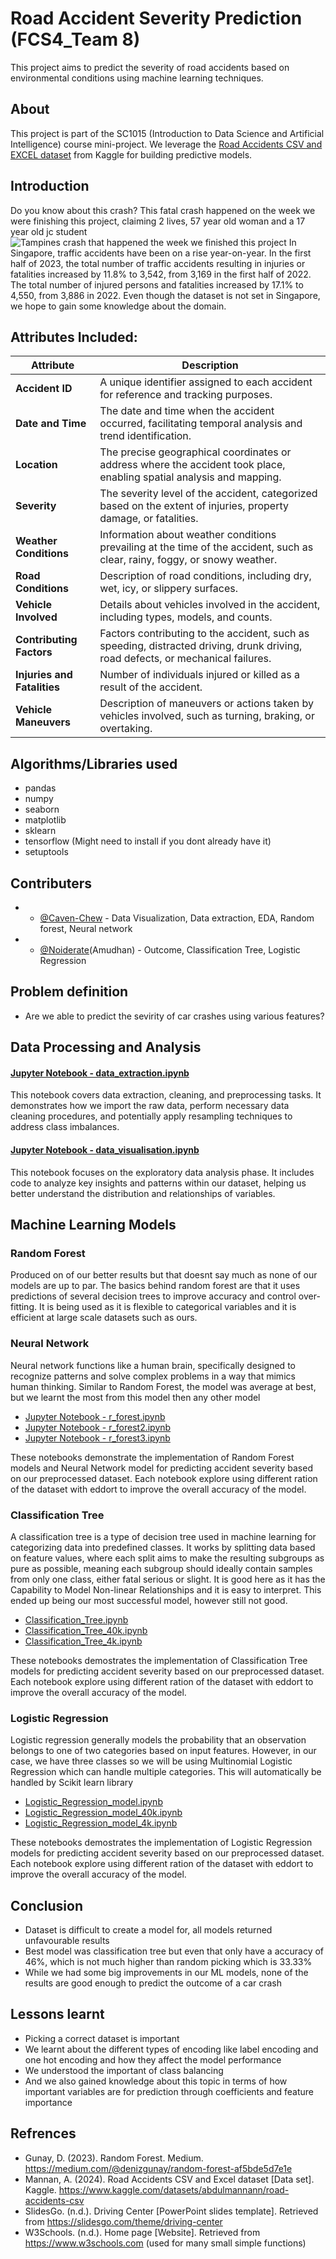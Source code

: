# Road Accident Severity Prediction (FCS4_Team 8)

This project aims to predict the severity of road accidents based on environmental conditions using machine learning techniques.


## About
This project is part of the SC1015 (Introduction to Data Science and Artificial Intelligence) course mini-project. We leverage the [Road Accidents CSV and EXCEL dataset](https://www.kaggle.com/datasets/abdulmannann/road-accidents-csv) from Kaggle for building predictive models.
## Introduction
Do you know about this crash? This fatal crash happened on the week we were finishing this project, claiming 2 lives, 57 year old woman and a 17 year old jc student
![Tampines crash that happened the week we finished this project](https://static1.straitstimes.com.sg/s3fs-public/styles/large30x20/public/articles/2024/04/22/yutampinesaccidentcoll2204.jpg?VersionId=GGwjA_2XTIbaP76m2Y6Hdoi1ImTQw2dx)
In Singapore, traffic accidents have been on a rise year-on-year. In the first half of 2023, the total number of traffic accidents resulting in injuries or fatalities increased by 11.8% to 3,542, from 3,169 in the first half of 2022. The total number of injured persons and fatalities increased by 17.1% to 4,550, from 3,886 in 2022. Even though the dataset is not set in Singapore, we hope to gain some knowledge about the domain.

## Attributes Included:

| Attribute             | Description                                                                                      |
|-----------------------|--------------------------------------------------------------------------------------------------|
| **Accident ID**       | A unique identifier assigned to each accident for reference and tracking purposes.               |
| **Date and Time**     | The date and time when the accident occurred, facilitating temporal analysis and trend identification. |
| **Location**          | The precise geographical coordinates or address where the accident took place, enabling spatial analysis and mapping. |
| **Severity**          | The severity level of the accident, categorized based on the extent of injuries, property damage, or fatalities. |
| **Weather Conditions**| Information about weather conditions prevailing at the time of the accident, such as clear, rainy, foggy, or snowy weather. |
| **Road Conditions**   | Description of road conditions, including dry, wet, icy, or slippery surfaces.                    |
| **Vehicle Involved**  | Details about vehicles involved in the accident, including types, models, and counts.             |
| **Contributing Factors** | Factors contributing to the accident, such as speeding, distracted driving, drunk driving, road defects, or mechanical failures. |
| **Injuries and Fatalities** | Number of individuals injured or killed as a result of the accident.                           |
| **Vehicle Maneuvers** | Description of maneuvers or actions taken by vehicles involved, such as turning, braking, or overtaking. |


## Algorithms/Libraries used
- pandas
- numpy
- seaborn
- matplotlib
- sklearn
- tensorflow (Might need to install if you dont already have it)
- setuptools

## Contributers
- * [@Caven-Chew](https://github.com/Caven-Chew) - Data Visualization, Data extraction, EDA, Random forest, Neural network
- * [@Noiderate](https://github.com/Noiderate)(Amudhan) - Outcome, Classification Tree, Logistic Regression
## Problem definition
- Are we able to predict the sevirity of car crashes using various features?
<!-- (FCS4_Team 8 Folder) -->
## Data Processing and Analysis

#### [Jupyter Notebook - data_extraction.ipynb](https://github.com/Caven-Chew/SC1015-MINI_PROJECT/blob/main/FCS4_TEAM8/data_extraction.ipynb)
This notebook covers data extraction, cleaning, and preprocessing tasks. It demonstrates how we import the raw data, perform necessary data cleaning procedures, and potentially apply resampling techniques to address class imbalances.

#### [Jupyter Notebook - data_visualisation.ipynb](https://github.com/Caven-Chew/SC1015-MINI_PROJECT/blob/main/FCS4_TEAM8/data_visualisation.ipynb)
This notebook focuses on the exploratory data analysis phase. It includes code to analyze key insights and patterns within our dataset, helping us better understand the distribution and relationships of variables.

## Machine Learning Models

### Random Forest 
Produced on of our better results but that doesnt say much as none of our models are up to par. The basics behind random forest are that it uses predictions of several decision trees to improve accuracy and control over-fitting. It is being used as it is flexible to categorical variables and it is efficient at large scale datasets such as ours. 

### Neural Network
Neural network functions like a human brain, specifically designed to recognize patterns and solve complex problems in a way that mimics human thinking. Similar to Random Forest, the model was average at best, but we learnt the most from this model then any other model

- [Jupyter Notebook - r_forest.ipynb](https://github.com/Caven-Chew/SC1015-MINI_PROJECT/blob/main/r_forest.ipynb)
- [Jupyter Notebook - r_forest2.ipynb](https://github.com/Caven-Chew/SC1015-MINI_PROJECT/blob/main/r_forest2.ipynb)
- [Jupyter Notebook - r_forest3.ipynb](https://github.com/Caven-Chew/SC1015-MINI_PROJECT/blob/main/r_forest3.ipynb)

These notebooks demonstrate the implementation of Random Forest models and Neural Network model for predicting accident severity based on our preprocessed dataset. Each notebook explore using different ration of the dataset with eddort to improve the overall accuracy of the model.

### Classification Tree
A classification tree is a type of decision tree used in machine learning for categorizing data into predefined classes. It works by splitting data based on feature values, where each split aims to make the resulting subgroups as pure as possible, meaning each subgroup should ideally contain samples from only one class, either fatal serious or slight. It is good here as it has the Capability to Model Non-linear Relationships and it is easy to interpret. This ended up being our most successful model, however still not good.

- [Classification_Tree.ipynb](https://github.com/Caven-Chew/SC1015-MINI_PROJECT/blob/main/Classification_Tree.ipynb)
- [Classification_Tree_40k.ipynb](https://github.com/Caven-Chew/SC1015-MINI_PROJECT/blob/main/Classification_Tree_40k.ipynb)
- [Classification_Tree_4k.ipynb](https://github.com/Caven-Chew/SC1015-MINI_PROJECT/blob/main/Classification_Tree_4k.ipynb)

These notebooks demostrates the implementation of Classification Tree models for predicting accident severity based on our preprocessed dataset. Each notebook explore using different ration of the dataset with eddort to improve the overall accuracy of the model.

### Logistic Regression
Logistic regression generally models the probability that an observation belongs to one of two categories based on input features. However, in our case, we have three classes so we will be using Multinomial Logistic Regression which can handle multiple categories. This will automatically be handled by Scikit learn library

- [Logistic_Regression_model.ipynb](https://github.com/Caven-Chew/SC1015-MINI_PROJECT/blob/main/Logistic_Regression_model.ipynb)
- [Logistic_Regression_model_40k.ipynb](https://github.com/Caven-Chew/SC1015-MINI_PROJECT/blob/main/Logistic_Regression_model_40k.ipynb)
- [Logistic_Regression_model_4k.ipynb](https://github.com/Caven-Chew/SC1015-MINI_PROJECT/blob/main/Logistic_Regression_model_4k.ipynb)

These notebooks demostrates the implementation of Logistic Regression models for predicting accident severity based on our preprocessed dataset. Each notebook explore using different ration of the dataset with eddort to improve the overall accuracy of the model.
## Conclusion
- Dataset is difficult to create a model for, all models returned unfavourable results
- Best model was classification tree but even that only have a accuracy of 46%, which is not much higher than random picking which is 33.33%
- While we had some big improvements in our ML models, none of the results are good enough to predict the outcome of a car crash

## Lessons learnt
- Picking a correct dataset is important
- We learnt about the different types of encoding like label encoding and one hot encoding and how they affect the model performance
- We understood the important of class balancing
- And we also gained knowledge about this topic in terms of how important variables are for prediction through coefficients and feature importance 
## Refrences
- Gunay, D. (2023). Random Forest. Medium. https://medium.com/@denizgunay/random-forest-af5bde5d7e1e
- Mannan, A. (2024). Road Accidents CSV and Excel dataset [Data set]. Kaggle. https://www.kaggle.com/datasets/abdulmannann/road-accidents-csv
- SlidesGo. (n.d.). Driving Center [PowerPoint slides template]. Retrieved from https://slidesgo.com/theme/driving-center
- W3Schools. (n.d.). Home page [Website]. Retrieved from https://www.w3schools.com (used for many small simple functions)